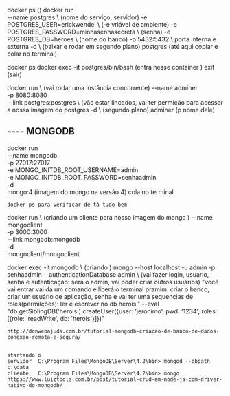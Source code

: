 docker ps ()
docker run \
    --name postgres \ (nome do serviço, servidor)
    -e POSTGRES_USER=erickwendel \                 (-e vriável de ambiente)
    -e POSTGRES_PASSWORD=minhasenhasecreta \       (senha)
    -e POSTGRES_DB=heroes \                        (nome do banco)
    -p 5432:5432 \ porta interna e externa
    -d \                        (baixar e rodar em segundo plano)
    postgres                (até aqui copiar e colar no terminal)

docker ps
docker exec -it postgres/bin/bash (entra nesse container )
exit (sair)

docker run \ (vai rodar uma instância concorrente)
    --name adminer \
    -p 8080:8080 \
    --link postgres:postgres \ (vão estar lincados, vai ter permição para acessar a nossa imagem do postgres
    -d \ (segundo plano)
    adminer (p nome dele)

## ---- MONGODB
docker run \
    --name mongodb \
    -p 27017:27017 \
    -e MONGO_INITDB_ROOT_USERNAME=admin \
    -e MONGO_INITDB_ROOT_PASSWORD=senhaadmin \
    -d \
    mongo:4 (imagem do mongo na versão 4) cola no terminal

    docker ps para verificar de tá tudo bem

docker run \ (criando um cliente para nosso imagem do mongo )
    --name mongoclient \
    -p 3000:3000 \
    --link mongodb:mongodb \
    -d \
    mongoclient/mongoclient

docker exec -it mongodb \ (criando  )
    mongo --host localhost -u admin -p senhaadmin --authenticationDatabase admin \ (vai fazer login, usuario, senha e autenticação: será o admin, vai poder criar outros usuários)
    "você vai entrar vai dá um comando e liberá o terminal pramim:
    criar o banco, criar um usuário de aplicação, senha e vai ter uma sequencias de roles(permilções): ler e escrever no db herois."
    --eval "db.getSiblingDB('herois').createUser({user: 'jeronimo', pwd: '1234', roles: [{role: 'readWrite', db: 'herois'}]})"

    http://donwebajuda.com.br/tutorial-mongodb-criacao-de-banco-de-dados-conexao-remota-e-segura/


    startando o
    servidor  C:\Program Files\MongoDB\Server\4.2\bin> mongod --dbpath c:\data
    cliente   C:\Program Files\MongoDB\Server\4.2\bin> mongo
    https://www.luiztools.com.br/post/tutorial-crud-em-node-js-com-driver-nativo-do-mongodb/